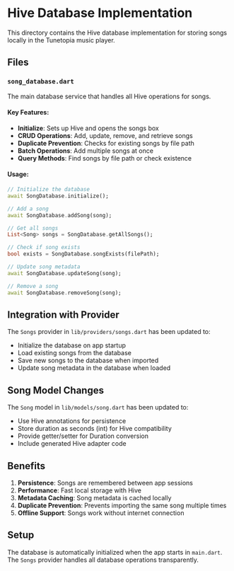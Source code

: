 # Hive Database Implementation

This directory contains the Hive database implementation for storing songs locally in the Tunetopia music player.

## Files

### `song_database.dart`
The main database service that handles all Hive operations for songs.

#### Key Features:
- **Initialize**: Sets up Hive and opens the songs box
- **CRUD Operations**: Add, update, remove, and retrieve songs
- **Duplicate Prevention**: Checks for existing songs by file path
- **Batch Operations**: Add multiple songs at once
- **Query Methods**: Find songs by file path or check existence

#### Usage:
```dart
// Initialize the database
await SongDatabase.initialize();

// Add a song
await SongDatabase.addSong(song);

// Get all songs
List<Song> songs = SongDatabase.getAllSongs();

// Check if song exists
bool exists = SongDatabase.songExists(filePath);

// Update song metadata
await SongDatabase.updateSong(song);

// Remove a song
await SongDatabase.removeSong(song);
```

## Integration with Provider

The `Songs` provider in `lib/providers/songs.dart` has been updated to:
- Initialize the database on app startup
- Load existing songs from the database
- Save new songs to the database when imported
- Update song metadata in the database when loaded

## Song Model Changes

The `Song` model in `lib/models/song.dart` has been updated to:
- Use Hive annotations for persistence
- Store duration as seconds (int) for Hive compatibility
- Provide getter/setter for Duration conversion
- Include generated Hive adapter code

## Benefits

1. **Persistence**: Songs are remembered between app sessions
2. **Performance**: Fast local storage with Hive
3. **Metadata Caching**: Song metadata is cached locally
4. **Duplicate Prevention**: Prevents importing the same song multiple times
5. **Offline Support**: Songs work without internet connection

## Setup

The database is automatically initialized when the app starts in `main.dart`. The `Songs` provider handles all database operations transparently.
